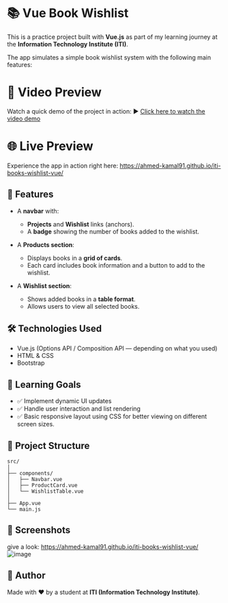 # 📚 Vue Book Wishlist

This is a practice project built with **Vue.js** as part of my learning journey at the **Information Technology Institute (ITI)**.

The app simulates a simple book wishlist system with the following main features:

# 🎥 Video Preview
Watch a quick demo of the project in action:
▶️ [Click here to watch the video demo](https://drive.google.com/file/d/15h9Ctetn-8bHm6kC_be3teJPC-27lXu9/view?usp=sharing)



# 🌐 Live Preview

Experience the app in action right here:
https://ahmed-kamal91.github.io/iti-books-wishlist-vue/

## 🚀 Features

- A **navbar** with:
  - **Projects** and **Wishlist** links (anchors).
  - A **badge** showing the number of books added to the wishlist.

- A **Products section**:
  - Displays books in a **grid of cards**.
  - Each card includes book information and a button to add to the wishlist.

- A **Wishlist section**:
  - Shows added books in a **table format**.
  - Allows users to view all selected books.

## 🛠️ Technologies Used

- Vue.js (Options API / Composition API — depending on what you used)
- HTML & CSS
- Bootstrap 

## 📖 Learning Goals

- ✅ Implement dynamic UI updates
- ✅ Handle user interaction and list rendering
- ✅ Basic responsive layout using CSS for better viewing on different screen sizes.

## 📁 Project Structure

```
src/
│
├── components/
│   ├── Navbar.vue
│   ├── ProductCard.vue
│   └── WishlistTable.vue
│
├── App.vue
└── main.js
```

## 📸 Screenshots
give a look: https://ahmed-kamal91.github.io/iti-books-wishlist-vue/
![image](https://github.com/user-attachments/assets/79a87402-3db0-41a8-aecb-641fac281b91)


## 🧠 Author

Made with ❤️ by a student at **ITI (Information Technology Institute)**.
